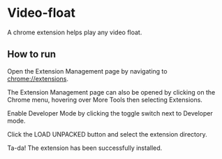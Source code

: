 # Video-float

A chrome extension helps play any video float.

## How to run

Open the Extension Management page by navigating to [chrome://extensions](chrome://extensions).

The Extension Management page can also be opened by clicking on the Chrome menu, hovering over More Tools then selecting Extensions.

Enable Developer Mode by clicking the toggle switch next to Developer mode.

Click the LOAD UNPACKED button and select the extension directory.

Ta-da! The extension has been successfully installed. 
